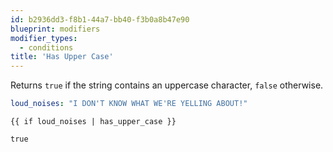 ```yaml
---
id: b2936dd3-f8b1-44a7-bb40-f3b0a8b47e90
blueprint: modifiers
modifier_types:
  - conditions
title: 'Has Upper Case'
---
```

Returns `true` if the string contains an uppercase character, `false` otherwise.

```yaml
loud_noises: "I DON'T KNOW WHAT WE'RE YELLING ABOUT!"
```

```
{{ if loud_noises | has_upper_case }}
```

```html
true
```
